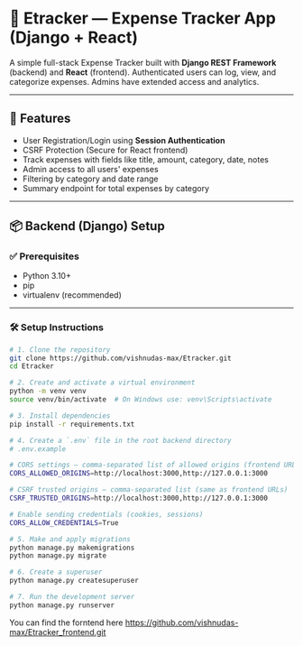 # 💸 Etracker — Expense Tracker App (Django + React)

A simple full-stack Expense Tracker built with **Django REST Framework** (backend) and **React** (frontend). Authenticated users can log, view, and categorize expenses. Admins have extended access and analytics.

---

## 🚀 Features

- User Registration/Login using **Session Authentication**
- CSRF Protection (Secure for React frontend)
- Track expenses with fields like title, amount, category, date, notes
- Admin access to all users' expenses
- Filtering by category and date range
- Summary endpoint for total expenses by category

---

## 📦 Backend (Django) Setup

### ✅ Prerequisites

- Python 3.10+
- pip
- virtualenv (recommended)

---

### 🛠️ Setup Instructions

```bash
# 1. Clone the repository
git clone https://github.com/vishnudas-max/Etracker.git
cd Etracker

# 2. Create and activate a virtual environment
python -m venv venv
source venv/bin/activate  # On Windows use: venv\Scripts\activate

# 3. Install dependencies
pip install -r requirements.txt

# 4. Create a `.env` file in the root backend directory
# .env.example

# CORS settings — comma-separated list of allowed origins (frontend URLs)
CORS_ALLOWED_ORIGINS=http://localhost:3000,http://127.0.0.1:3000

# CSRF trusted origins — comma-separated list (same as frontend URLs)
CSRF_TRUSTED_ORIGINS=http://localhost:3000,http://127.0.0.1:3000

# Enable sending credentials (cookies, sessions)
CORS_ALLOW_CREDENTIALS=True

# 5. Make and apply migrations
python manage.py makemigrations
python manage.py migrate

# 6. Create a superuser
python manage.py createsuperuser

# 7. Run the development server
python manage.py runserver

```
You can find the forntend here https://github.com/vishnudas-max/Etracker_frontend.git
